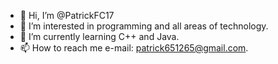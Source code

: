 - 👋 Hi, I’m @PatrickFC17
- 👀 I’m interested in programming and all areas of technology.
- 🌱 I’m currently learning C++ and Java.
- 📫 How to reach me e-mail: patrick651265@gmail.com.

<!---
PatrickFC17/PatrickFC17 is a ✨ special ✨ repository because its `README.md` (this file) appears on your GitHub profile.
You can click the Preview link to take a look at your changes.
--->
